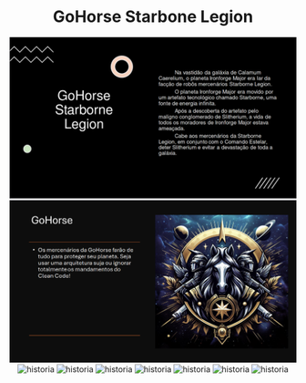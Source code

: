 <center>

# GoHorse Starbone Legion

<img src="/../img/historia_img/parte1.png" alt="historia">
<img src="/../img/historia_img/goHistoria.png" alt="historia">
<img src="/../img/historia_img/mecanico.png.png" alt="historia">
<img src="/../img/historia_img/rodney.png.png" alt="historia">
<img src="/../img/historia_img/manivela.png.png" alt="historia">
<img src="/../img/historia_img/hebb.png.png" alt="historia">
<img src="/../img/historia_img/dom.png.png" alt="historia">
<img src="/../img/historia_img/alicate.png.png" alt="historia">
<img src="/../img/historia_img/soldador.png.png" alt="historia">


</center>



